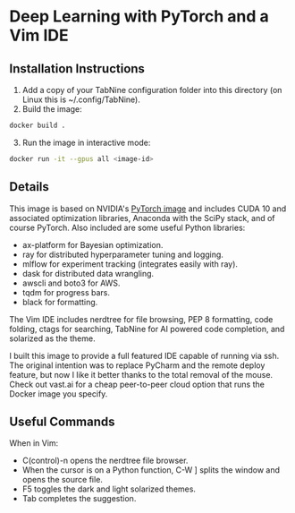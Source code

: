 # Deep Learning with PyTorch and a Vim IDE

## Installation Instructions
1.  Add a copy of your TabNine configuration folder into this directory (on Linux this is ~/.config/TabNine).
2. Build the image:
```bash
docker build .
```
3. Run the image in interactive mode:
```bash
docker run -it --gpus all <image-id>
```

## Details
This image is based on NVIDIA's [PyTorch image](https://ngc.nvidia.com/catalog/containers/nvidia:pytorch) and includes CUDA 10 and associated optimization libraries, Anaconda with the SciPy stack, and of course PyTorch. Also included are some useful Python libraries:
*  ax-platform for Bayesian optimization.
*  ray for distributed hyperparameter tuning and logging.
*  mlflow for experiment tracking (integrates easily with ray).
*  dask for distributed data wrangling.
*  awscli and boto3 for AWS.
*  tqdm for progress bars.
*  black for formatting.

The Vim IDE includes nerdtree for file browsing, PEP 8 formatting, code folding, ctags for searching, TabNine for AI powered code completion, and solarized as the theme.

I built this image to provide a full featured IDE capable of running via ssh. The original intention was to replace PyCharm and the remote deploy feature, but now I like it better thanks to the total removal of the mouse. Check out vast.ai for a cheap peer-to-peer cloud option that runs the Docker image you specify.

## Useful Commands
When in Vim:
*  C(control)-n opens the nerdtree file browser.
*  When the cursor is on a Python function, C-W ] splits the window and opens the source file.
*  F5 toggles the dark and light solarized themes.
*  Tab completes the suggestion.

